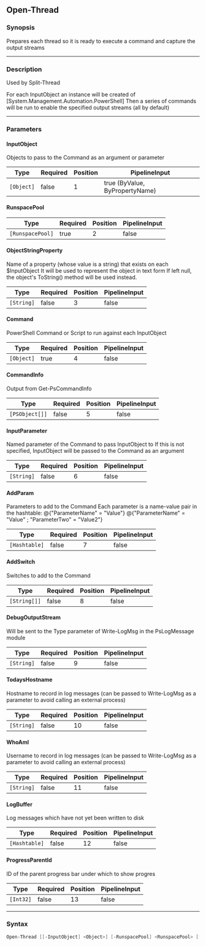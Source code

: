 Open-Thread
-----------

### Synopsis
Prepares each thread so it is ready to execute a command and capture the output streams

---

### Description

Used by Split-Thread

For each InputObject an instance will be created of [System.Management.Automation.PowerShell]
Then a series of commands will be run to enable the specified output streams (all by default)

---

### Parameters
#### **InputObject**
Objects to pass to the Command as an argument or parameter

|Type      |Required|Position|PipelineInput                 |
|----------|--------|--------|------------------------------|
|`[Object]`|false   |1       |true (ByValue, ByPropertyName)|

#### **RunspacePool**

|Type            |Required|Position|PipelineInput|
|----------------|--------|--------|-------------|
|`[RunspacePool]`|true    |2       |false        |

#### **ObjectStringProperty**
Name of a property (whose value is a string) that exists on each $InputObject
It will be used to represent the object in text form
If left null, the object's ToString() method will be used instead.

|Type      |Required|Position|PipelineInput|
|----------|--------|--------|-------------|
|`[String]`|false   |3       |false        |

#### **Command**
PowerShell Command or Script to run against each InputObject

|Type      |Required|Position|PipelineInput|
|----------|--------|--------|-------------|
|`[Object]`|true    |4       |false        |

#### **CommandInfo**
Output from Get-PsCommandInfo

|Type          |Required|Position|PipelineInput|
|--------------|--------|--------|-------------|
|`[PSObject[]]`|false   |5       |false        |

#### **InputParameter**
Named parameter of the Command to pass InputObject to
If this is not specified, InputObject will be passed to the Command as an argument

|Type      |Required|Position|PipelineInput|
|----------|--------|--------|-------------|
|`[String]`|false   |6       |false        |

#### **AddParam**
Parameters to add to the Command
Each parameter is a name-value pair in the hashtable:
    @{"ParameterName" = "Value"}
    @{"ParameterName" = "Value" ; "ParameterTwo" = "Value2"}

|Type         |Required|Position|PipelineInput|
|-------------|--------|--------|-------------|
|`[Hashtable]`|false   |7       |false        |

#### **AddSwitch**
Switches to add to the Command

|Type        |Required|Position|PipelineInput|
|------------|--------|--------|-------------|
|`[String[]]`|false   |8       |false        |

#### **DebugOutputStream**
Will be sent to the Type parameter of Write-LogMsg in the PsLogMessage module

|Type      |Required|Position|PipelineInput|
|----------|--------|--------|-------------|
|`[String]`|false   |9       |false        |

#### **TodaysHostname**
Hostname to record in log messages (can be passed to Write-LogMsg as a parameter to avoid calling an external process)

|Type      |Required|Position|PipelineInput|
|----------|--------|--------|-------------|
|`[String]`|false   |10      |false        |

#### **WhoAmI**
Username to record in log messages (can be passed to Write-LogMsg as a parameter to avoid calling an external process)

|Type      |Required|Position|PipelineInput|
|----------|--------|--------|-------------|
|`[String]`|false   |11      |false        |

#### **LogBuffer**
Log messages which have not yet been written to disk

|Type         |Required|Position|PipelineInput|
|-------------|--------|--------|-------------|
|`[Hashtable]`|false   |12      |false        |

#### **ProgressParentId**
ID of the parent progress bar under which to show progres

|Type     |Required|Position|PipelineInput|
|---------|--------|--------|-------------|
|`[Int32]`|false   |13      |false        |

---

### Syntax
```PowerShell
Open-Thread [[-InputObject] <Object>] [-RunspacePool] <RunspacePool> [[-ObjectStringProperty] <String>] [-Command] <Object> [[-CommandInfo] <PSObject[]>] [[-InputParameter] <String>] [[-AddParam] <Hashtable>] [[-AddSwitch] <String[]>] [[-DebugOutputStream] <String>] [[-TodaysHostname] <String>] [[-WhoAmI] <String>] [[-LogBuffer] <Hashtable>] [[-ProgressParentId] <Int32>] [<CommonParameters>]
```
